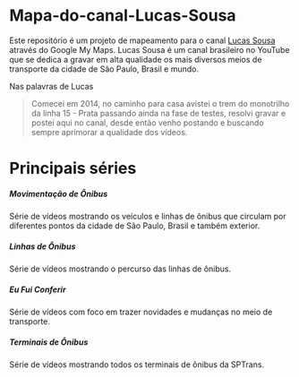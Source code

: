 # Mapa-do-canal-Lucas-Sousa
Este repositório é um projeto de mapeamento para o canal [Lucas Sousa](https://youtube.com/c/LucasSousacls/) através do Google My Maps.
Lucas Sousa é um canal brasileiro no YouTube que se dedica a gravar em alta qualidade os mais diversos meios de transporte da cidade de São Paulo, Brasil e mundo.

Nas palavras de Lucas
> Comecei em 2014, no caminho para casa avistei o trem do monotrilho da linha 15 - Prata passando ainda na fase de testes, resolvi gravar e postei aqui no canal, desde então venho postando e buscando sempre aprimorar a qualidade dos vídeos.

# Principais séries
##### Movimentação de Ônibus
Série de vídeos mostrando os veículos e linhas de ônibus que circulam por diferentes pontos da cidade de São Paulo, Brasil e também exterior.
##### Linhas de Ônibus
Série de vídeos mostrando o percurso das linhas de ônibus.
##### Eu Fui Conferir
Série de vídeos com foco em trazer novidades e mudanças no meio de transporte.
##### Terminais de Ônibus
Série de vídeos mostrando todos os terminais de ônibus da SPTrans.
